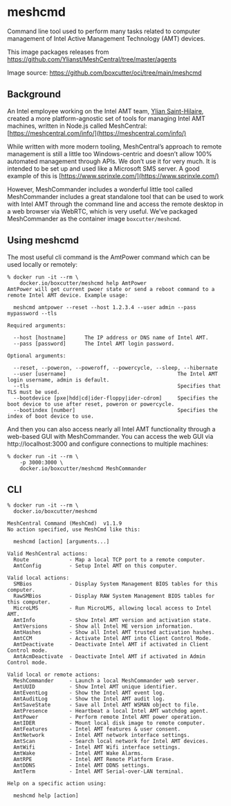 # meshcmd

Command line tool used to perform many tasks related to computer management of Intel Active Management Technology (AMT) devices.

This image packages releases from https://github.com/Ylianst/MeshCentral/tree/master/agents

Image source: https://github.com/boxcutter/oci/tree/main/meshcmd

## Background

An Intel employee working on the Intel AMT team, [Ylian Saint-Hilaire](https://www.linkedin.com/in/ylianst/), created a more platform-agnostic set of tools for managing Intel AMT machines, written in Node.js called MeshCentral: [https://meshcentral.com/info/](https://meshcentral.com/info/)

While written with more modern tooling, MeshCentral’s approach to remote management is still a little too Windows-centric and doesn’t allow 100% automated management through APIs. We don’t use it for very much. It is intended to be set up and used like a Microsoft SMS server. A good example of this is [https://www.sprinxle.com/](https://www.sprinxle.com/)

However, MeshCommander includes a wonderful little tool called MeshCommander includes a great standalone tool that can be used to work with Intel AMT through the command line and access the remote desktop in a web browser via WebRTC, which is very useful. We’ve packaged MeshCommander as the container image `boxcutter/meshcmd`.

## Using meshcmd

The most useful cli command is the AmtPower command which can be used locally or remotely:

```
% docker run -it --rm \
    docker.io/boxcutter/meshcmd help AmtPower
AmtPower will get current pwoer state or send a reboot command to a remote Intel AMT device. Example usage:

  meshcmd amtpower --reset --host 1.2.3.4 --user admin --pass mypassword --tls

Required arguments:

  --host [hostname]      The IP address or DNS name of Intel AMT.
  --pass [password]      The Intel AMT login password.

Optional arguments:

  --reset, --poweron, --poweroff, --powercycle, --sleep, --hibernate
  --user [username]                                    The Intel AMT login username, admin is default.
  --tls                                                Specifies that TLS must be used.
  --bootdevice [pxe|hdd|cd|ider-floppy|ider-cdrom]     Specifies the boot device to use after reset, poweron or powercycle.
  --bootindex [number]                                 Specifies the index of boot device to use.
```

And then you can also access nearly all Intel AMT functionality through a web-based GUI with MeshCommander. You can access the web GUI via http://localhost:3000 and configure connections to multiple machines:

```
% docker run -it --rm \
    -p 3000:3000 \
    docker.io/boxcutter/meshcmd MeshCommander
```

## CLI

```
% docker run -it --rm \
  docker.io/boxcutter/meshcmd

MeshCentral Command (MeshCmd)  v1.1.9
No action specified, use MeshCmd like this:

  meshcmd [action] [arguments...]

Valid MeshCentral actions:
  Route             - Map a local TCP port to a remote computer.
  AmtConfig         - Setup Intel AMT on this computer.

Valid local actions:
  SMBios            - Display System Management BIOS tables for this computer.
  RawSMBios         - Display RAW System Management BIOS tables for this computer.
  MicroLMS          - Run MicroLMS, allowing local access to Intel AMT.
  AmtInfo           - Show Intel AMT version and activation state.
  AmtVersions       - Show all Intel ME version information.
  AmtHashes         - Show all Intel AMT trusted activation hashes.
  AmtCCM            - Activate Intel AMT into Client Control Mode.
  AmtDeactivate     - Deactivate Intel AMT if activated in Client Control mode.
  AmtAcmDeactivate  - Deactivate Intel AMT if activated in Admin Control mode.

Valid local or remote actions:
  MeshCommander     - Launch a local MeshCommander web server.
  AmtUUID           - Show Intel AMT unique identifier.
  AmtEventLog       - Show the Intel AMT event log.
  AmtAuditLog       - Show the Intel AMT audit log.
  AmtSaveState      - Save all Intel AMT WSMAN object to file.
  AmtPresence       - Heartbeat a local Intel AMT watchdog agent.
  AmtPower          - Perform remote Intel AMT power operation.
  AmtIDER           - Mount local disk image to remote computer.
  AmtFeatures       - Intel AMT features & user consent.
  AmtNetwork        - Intel AMT network interface settings.
  AmtScan           - Search local network for Intel AMT devices.
  AmtWifi           - Intel AMT Wifi interface settings.
  AmtWake           - Intel AMT Wake Alarms.
  AmtRPE            - Intel AMT Remote Platform Erase.
  AmtDDNS           - Intel AMT DDNS settings.
  AmtTerm           - Intel AMT Serial-over-LAN terminal.

Help on a specific action using:

  meshcmd help [action]
```
